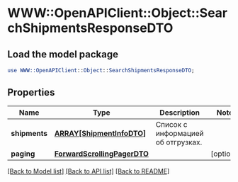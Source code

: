 # WWW::OpenAPIClient::Object::SearchShipmentsResponseDTO

## Load the model package
```perl
use WWW::OpenAPIClient::Object::SearchShipmentsResponseDTO;
```

## Properties
Name | Type | Description | Notes
------------ | ------------- | ------------- | -------------
**shipments** | [**ARRAY[ShipmentInfoDTO]**](ShipmentInfoDTO.md) | Список с информацией об отгрузках. | 
**paging** | [**ForwardScrollingPagerDTO**](ForwardScrollingPagerDTO.md) |  | [optional] 

[[Back to Model list]](../README.md#documentation-for-models) [[Back to API list]](../README.md#documentation-for-api-endpoints) [[Back to README]](../README.md)


